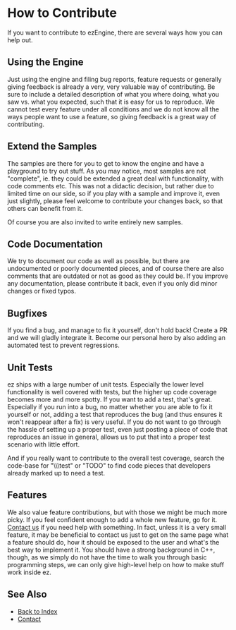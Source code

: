 # How to Contribute

If you want to contribute to ezEngine, there are several ways how you can help out.

## Using the Engine

Just using the engine and filing bug reports, feature requests or generally giving feedback is already a very, very valuable way of contributing. Be sure to include a detailed description of what you where doing, what you saw vs. what you expected, such that it is easy for us to reproduce. We cannot test every feature under all conditions and we do not know all the ways people want to use a feature, so giving feedback is a great way of contributing.

## Extend the Samples

The samples are there for you to get to know the engine and have a playground to try out stuff. As you may notice, most samples are not "complete", ie. they could be extended a great deal with functionality, with code comments etc. This was not a didactic decision, but rather due to limited time on our side, so if you play with a sample and improve it, even just slightly, please feel welcome to contribute your changes back, so that others can benefit from it.

Of course you are also invited to write entirely new samples.

## Code Documentation

We try to document our code as well as possible, but there are undocumented or poorly documented pieces, and of course there are also comments that are outdated or not as good as they could be. If you improve any documentation, please contribute it back, even if you only did minor changes or fixed typos.

## Bugfixes

If you find a bug, and manage to fix it yourself, don't hold back! Create a PR and we will gladly integrate it. Become our personal hero by also adding an automated test to prevent regressions.

## Unit Tests

ez ships with a large number of unit tests. Especially the lower level functionality is well covered with tests, but the higher up code coverage becomes more and more spotty. If you want to add a test, that's great. Especially if you run into a bug, no matter whether you are able to fix it yourself or not, adding a test that reproduces the bug (and thus ensures it won't reappear after a fix) is very useful. If you do not want to go through the hassle of setting up a proper test, even just posting a piece of code that reproduces an issue in general, allows us to put that into a proper test scenario with little effort.

And if you really want to contribute to the overall test coverage, search the code-base for "\\\\\\test" or "TODO" to find code pieces that developers already marked up to need a test.

## Features

We also value feature contributions, but with those we might be much more picky. If you feel confident enough to add a whole new feature, go for it. [Contact us](../appendix/contact.md) if you need help with something. In fact, unless it is a very small feature, it may be beneficial to contact us just to get on the same page what a feature should do, how it should be exposed to the user and what's the best way to implement it. You should have a strong background in C++, though, as we simply do not have the time to walk you through basic programming steps, we can only give high-level help on how to make stuff work inside ez.

## See Also

* [Back to Index](../index.md)
* [Contact](../appendix/contact.md)
